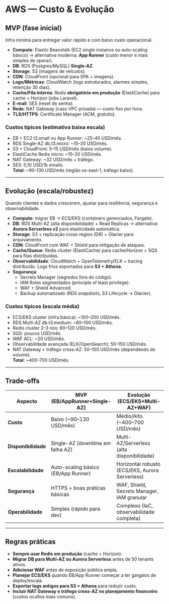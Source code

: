 # AWS — Custo & Evolução

## MVP (fase inicial)
Infra mínima para entregar valor rápido e com baixo custo operacional.

- **Compute**: Elastic Beanstalk (EC2 single instance ou auto-scaling básico) → alternativa moderna: **App Runner** (custo menor e mais simples de operar).  
- **DB**: RDS (Postgres/MySQL) **Single-AZ**.  
- **Storage**: S3 (imagens de veículos).  
- **CDN**: CloudFront (opcional para SPA + imagens).  
- **Logs/Métricas**: CloudWatch (logs estruturados, alarmes simples, retenção 30 dias).  
- **Cache/Fila interna**: Redis **obrigatório em produção** (ElastiCache) para cache + Horizon (jobs Laravel).  
- **E-mail**: SES (reset de senha).  
- **Rede**: NAT Gateway (caso VPC privada) — custo fixo por hora.  
- **TLS/HTTPS**: Certificate Manager (ACM, gratuito).  

### Custos típicos (estimativa baixa escala)
- EB + EC2 t3.small ou App Runner: ~25–40 USD/mês.  
- RDS Single-AZ db.t3.micro: ~15–20 USD/mês.  
- S3 + CloudFront: 5–15 USD/mês (baixo volume).  
- ElastiCache Redis micro: ~15–20 USD/mês.  
- NAT Gateway: ~32 USD/mês + tráfego.  
- SES: 0,10 USD/1k emails.  
**Total**: ~90–130 USD/mês (região us-east-1, tráfego baixo).  

---

## Evolução (escala/robustez)
Quando clientes e dados crescerem, ajustar para resiliência, segurança e observabilidade.

- **Compute**: migrar EB → ECS/EKS (containers gerenciados, Fargate).  
- **DB**: RDS Multi-AZ (alta disponibilidade) + Read Replicas → alternativa: **Aurora Serverless v2** para elasticidade automática.  
- **Storage**: S3 + replicação cross-region (DR) + Glacier para arquivamento.  
- **CDN**: CloudFront com WAF + Shield para mitigação de ataques.  
- **Cache/Queue**: Redis cluster (ElastiCache) para cache/Horizon + SQS para filas distribuídas.  
- **Observabilidade**: CloudWatch + OpenTelemetry/ELK + tracing distribuído. Logs frios exportados para **S3 + Athena**.  
- **Segurança**:  
  - Secrets Manager (segredos fora do código).  
  - IAM Roles segmentados (principle of least privilege).  
  - WAF + Shield Advanced.  
  - Backup automatizado (RDS snapshots, S3 Lifecycle → Glacier).  

### Custos típicos (escala média)
- ECS/EKS cluster (infra básica): ~100–200 USD/mês.  
- RDS Multi-AZ db.t3.medium: ~80–100 USD/mês.  
- Redis cluster 2–3 nós: 60–120 USD/mês.  
- SQS: poucos USD/mês.  
- WAF ACL: ~20 USD/mês.  
- Observabilidade avançada (ELK/OpenSearch): 50–150 USD/mês.  
- NAT Gateway + tráfego cross-AZ: 50–100 USD/mês (dependendo do volume).  
**Total**: ~400–700 USD/mês.  

---

## Trade-offs

| Aspecto            | MVP (EB/AppRunner+Single-AZ)                 | Evolução (ECS/EKS+Multi-AZ+WAF)              |
|--------------------|-----------------------------------------------|----------------------------------------------|
| **Custo**          | Baixo (~90–130 USD/mês)                      | Médio/Alto (~400–700 USD/mês)                 |
| **Disponibilidade**| Single-AZ (downtime em falha AZ)             | Multi-AZ/Serverless (alta disponibilidade)   |
| **Escalabilidade** | Auto-scaling básico (EB/App Runner)          | Horizontal robusto (ECS/EKS, Aurora Serverless) |
| **Segurança**      | HTTPS + boas práticas básicas                | WAF, Shield, Secrets Manager, IAM granular   |
| **Operabilidade**  | Simples (rápido para dev)                    | Complexo (IaC, observabilidade completa)     |

---

## Regras práticas
- **Sempre usar Redis em produção** (cache + Horizon).  
- **Migrar DB para Multi-AZ ou Aurora Serverless** antes de 50 tenants ativos.  
- **Adicionar WAF** antes de exposição pública ampla.  
- **Planejar ECS/EKS** quando EB/App Runner começar a ter gargalos de deploy/escala.  
- **Exportar logs antigos para S3 + Athena** para reduzir custo.  
- **Incluir NAT Gateway e tráfego cross-AZ no planejamento financeiro** (custos ocultos mais comuns).  

